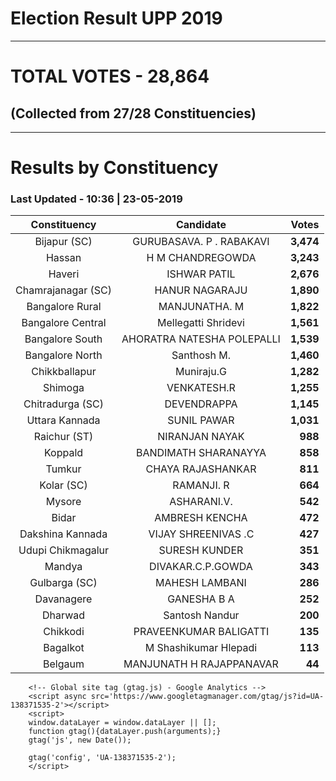 # Election Result UPP 2019

---
# TOTAL VOTES - 28,864 
## (Collected from 27/28 Constituencies) 


---
# Results by Constituency 

### Last Updated - 10:36 | 23-05-2019 


|   Constituency   |        Candidate         |  Votes  |
|:----------------:|:------------------------:|--------:|
|   Bijapur (SC)   | GURUBASAVA. P . RABAKAVI |**3,474**|
|      Hassan      |     H M CHANDREGOWDA     |**3,243**|
|      Haveri      |       ISHWAR PATIL       |**2,676**|
|Chamrajanagar (SC)|      HANUR NAGARAJU      |**1,890**|
| Bangalore Rural  |      MANJUNATHA. M       |**1,822**|
|Bangalore Central |   Mellegatti Shridevi    |**1,561**|
| Bangalore South  |AHORATRA NATESHA POLEPALLI|**1,539**|
| Bangalore North  |       Santhosh M.        |**1,460**|
|  Chikkballapur   |        Muniraju.G        |**1,282**|
|     Shimoga      |       VENKATESH.R        |**1,255**|
| Chitradurga (SC) |       DEVENDRAPPA        |**1,145**|
|  Uttara Kannada  |       SUNIL PAWAR        |**1,031**|
|   Raichur (ST)   |      NIRANJAN NAYAK      |  **988**|
|     Koppald      |   BANDIMATH SHARANAYYA   |  **858**|
|      Tumkur      |    CHAYA RAJASHANKAR     |  **811**|
|    Kolar (SC)    |        RAMANJI. R        |  **664**|
|      Mysore      |       ASHARANI.V.        |  **542**|
|      Bidar       |      AMBRESH KENCHA      |  **472**|
| Dakshina Kannada |   VIJAY SHREENIVAS .C    |  **427**|
|Udupi Chikmagalur |      SURESH KUNDER       |  **351**|
|      Mandya      |    DIVAKAR.C.P.GOWDA     |  **343**|
|  Gulbarga (SC)   |      MAHESH LAMBANI      |  **286**|
|    Davanagere    |       GANESHA B A        |  **252**|
|     Dharwad      |      Santosh Nandur      |  **200**|
|     Chikkodi     |  PRAVEENKUMAR BALIGATTI  |  **135**|
|     Bagalkot     |  M Shashikumar Hlepadi   |  **113**|
|     Belgaum      | MANJUNATH H RAJAPPANAVAR |   **44**|



        <!-- Global site tag (gtag.js) - Google Analytics -->
        <script async src='https://www.googletagmanager.com/gtag/js?id=UA-138371535-2'></script>
        <script>
        window.dataLayer = window.dataLayer || [];
        function gtag(){dataLayer.push(arguments);}
        gtag('js', new Date());

        gtag('config', 'UA-138371535-2');
        </script>
        